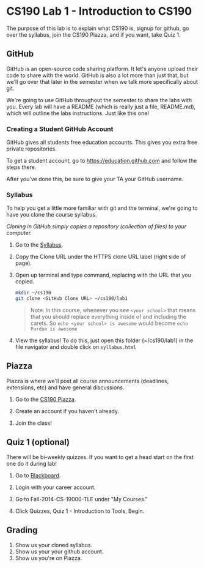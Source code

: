 # CS190 Lab 1 - Introduction to CS190 #

The purpose of this lab is to explain what CS190 is, signup for github, go over the syllabus, join the CS190 Piazza, and if you want, take Quiz 1.

## GitHub ##

GitHub is an open-source code sharing platform. It let's anyone upload their code to share with the world. GitHub is also a lot more than just that, but we'll go over that later in the semester when we talk more specifically about git.

We're going to use GitHub throughout the semester to share the labs with you. Every lab will have a README (which is really just a file, README.md), which will outline the labs instructions. Just like this one!


### Creating a Student GitHub Account

GitHub gives all students free education accounts. This gives you extra free private repositories.

To get a student account, go to https://education.github.com and follow the steps there.

After you've done this, be sure to give your TA your GitHub username.

### Syllabus ###

To help you get a little more familiar with git and the terminal, we're going to have you clone the course syllabus.

*Cloning in GitHub simply copies a repository (collection of files) to your computer.*

1. Go to the [Syllabus](https://github.com/PurdueCS190/syllabus).

2. Copy the Clone URL under the HTTPS clone URL label (right side of page).

3. Open up terminal and type command, replacing <GitHub Clone URL> with the URL that you copied.

    ```bash
    mkdir ~/cs190
    git clone <GitHub Clone URL> ~/cs190/lab1
    ```

    > Note: In this course, whenever you see `<your school>` that means that you should replace everything inside of and including the carets. So `echo <your school> is awesome` would become `echo Purdue is awesome`

4. View the syllabus! To do this, just open this folder (~/cs190/lab1) in the file navigator and double click on `syllabus.html`

## Piazza ##

Piazza is where we'll post all course announcements (deadlines, extensions, etc) and have general discussions.

1. Go to the [CS190 Piazza](https://piazza.com/purdue/cs190/home).

2. Create an account if you haven't already.

3. Join the class!

## Quiz 1 (optional) ##

There will be bi-weekly quizzes. If you want to get a head start on the first one do it during lab!

1. Go to [Blackboard](https://mycourses.purdue.edu).

2. Login with your career account.

3. Go to Fall-2014-CS-19000-TLE under "My Courses."

4. Click Quizzes, Quiz 1 - Introduction to Tools, Begin.

## Grading ##

1. Show us your cloned syllabus.
2. Show us your your github account.
3. Show us you're on Piazza.
